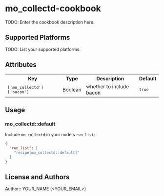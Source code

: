 # mo_collectd-cookbook

TODO: Enter the cookbook description here.

## Supported Platforms

TODO: List your supported platforms.

## Attributes

<table>
  <tr>
    <th>Key</th>
    <th>Type</th>
    <th>Description</th>
    <th>Default</th>
  </tr>
  <tr>
    <td><tt>['mo_collectd']['bacon']</tt></td>
    <td>Boolean</td>
    <td>whether to include bacon</td>
    <td><tt>true</tt></td>
  </tr>
</table>

## Usage

### mo_collectd::default

Include `mo_collectd` in your node's `run_list`:

```json
{
  "run_list": [
    "recipe[mo_collectd::default]"
  ]
}
```

## License and Authors

Author:: YOUR_NAME (<YOUR_EMAIL>)
